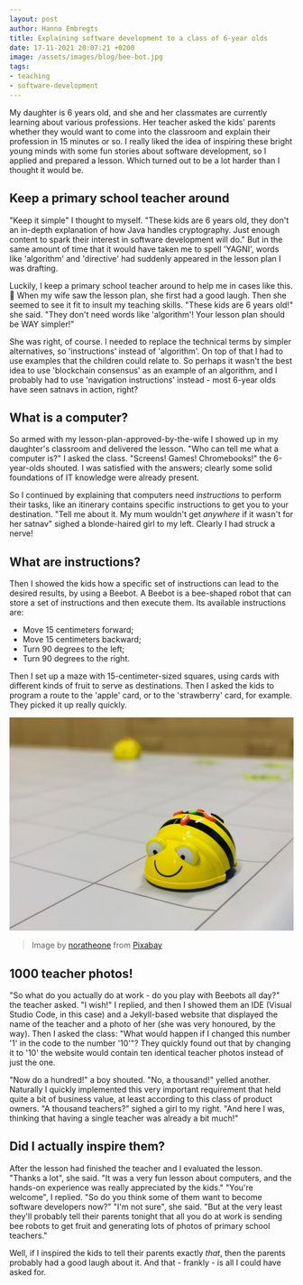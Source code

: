 ```yaml
---
layout: post
author: Hanno Embregts
title: Explaining software development to a class of 6-year olds
date: 17-11-2021 20:07:21 +0200
image: /assets/images/blog/bee-bot.jpg 
tags: 
- teaching
- software-development
---
```


My daughter is 6 years old, and she and her classmates are currently learning about various professions. Her teacher asked the kids' parents whether they would want to come into the classroom and explain their profession in 15 minutes or so. I really liked the idea of inspiring these bright young minds with some fun stories about software development, so I applied and prepared a lesson. Which turned out to be a lot harder than I thought it would be.

## Keep a primary school teacher around

"Keep it simple" I thought to myself. "These kids are 6 years old, they don't an in-depth explanation of how Java handles cryptography. Just enough content to spark their interest in software development will do." But in the same amount of time that it would have taken me to spell 'YAGNI', words like 'algorithm' and 'directive' had suddenly appeared in the lesson plan I was drafting.

Luckily, I keep a primary school teacher around to help me in cases like this. 🙂 When my wife saw the lesson plan, she first had a good laugh. Then she seemed to see it fit to insult my teaching skills. "These kids are 6 years old!" she said. "They don't need words like 'algorithm'! Your lesson plan should be WAY simpler!"

She was right, of course. I needed to replace the technical terms by simpler alternatives, so 'instructions' instead of 'algorithm'. On top of that I had to use examples that the children could relate to. So perhaps it wasn't the best idea to use 'blockchain consensus' as an example of an algorithm, and I probably had to use 'navigation instructions' instead - most 6-year olds have seen satnavs in action, right?

## What is a computer?

So armed with my lesson-plan-approved-by-the-wife I showed up in my daughter's classroom and delivered the lesson. "Who can tell me what a computer is?" I asked the class. "Screens! Games! Chromebooks!" the 6-year-olds shouted. I was satisfied with the answers; clearly some solid foundations of IT knowledge were already present.

So I continued by explaining that computers need *instructions* to perform their tasks, like an itinerary contains specific instructions to get you to your destination. "Tell me about it. My mum wouldn't get *anywhere* if it wasn't for her satnav" sighed a blonde-haired girl to my left. Clearly I had struck a nerve!

## What are instructions?

Then I showed the kids how a specific set of instructions can lead to the desired results, by using a Beebot. A Beebot is a bee-shaped robot that can store a set of instructions and then execute them. Its available instructions are:

* Move 15 centimeters forward;
* Move 15 centimeters backward;
* Turn 90 degrees to the left;
* Turn 90 degrees to the right.

Then I set up a maze with 15-centimeter-sized squares, using cards with different kinds of fruit to serve as destinations. Then I asked the kids to program a route to the 'apple' card, or to the 'strawberry' card, for example. They picked it up really quickly.

![A Beebot](/assets/images/blog/bee-bot.jpg)
> Image by <a href="https://pixabay.com/users/noratheone-7789308/?utm_source=link-attribution&amp;utm_medium=referral&amp;utm_campaign=image&amp;utm_content=4096410">noratheone</a> from <a href="https://pixabay.com/?utm_source=link-attribution&amp;utm_medium=referral&amp;utm_campaign=image&amp;utm_content=4096410">Pixabay</a>

## 1000 teacher photos!

"So what do you actually do at work - do you play with Beebots all day?" the teacher asked. "I wish!" I replied, and then I showed them an IDE (Visual Studio Code, in this case) and a Jekyll-based website that displayed the name of the teacher and a photo of her (she was very honoured, by the way). Then I asked the class: "What would happen if I changed this number '1' in the code to the number '10'"? They quickly found out that by changing it to '10' the website would contain ten identical teacher photos instead of just the one.

"Now do a hundred!" a boy shouted. "No, a thousand!" yelled another. Naturally I quickly implemented this very important requirement that held quite a bit of business value, at least according to this class of product owners. "A thousand teachers?" sighed a girl to my right. "And here I was, thinking that having a single teacher was already a bit much!"

## Did I actually inspire them?

After the lesson had finished the teacher and I evaluated the lesson. "Thanks a lot", she said. "It was a very fun lesson about computers, and the hands-on experience was really appreciated by the kids." "You're welcome", I replied. "So do you think some of them want to become software developers now?" "I'm not sure", she said. "But at the very least they'll probably tell their parents tonight that all you do at work is sending bee robots to get fruit and generating lots of photos of primary school teachers." 

Well, if I inspired the kids to tell their parents exactly *that*, then the parents probably had a good laugh about it. And that - frankly - is all I could have asked for.
